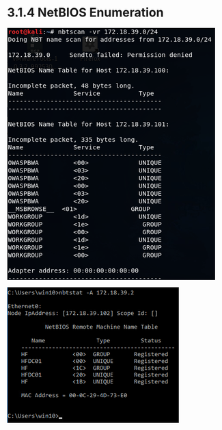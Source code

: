# 3.1.4 NetBIOS Enumeration

![](../../.gitbook/assets/image-53.png)

![](../../.gitbook/assets/image-4.png)

